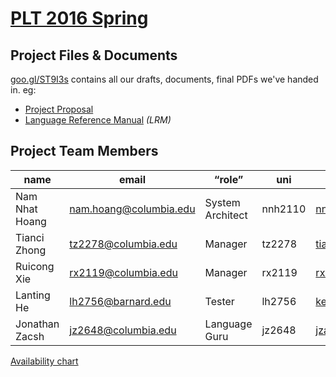 # [PLT 2016 Spring](http://www.cs.columbia.edu/~sedwards/classes/2016/4115-spring/index.html)

## Project Files & Documents

[goo.gl/ST9I3s](https://goo.gl/ST9I3s) contains all our drafts, documents, final
PDFs we've handed in. eg:
- [Project Proposal](https://drive.google.com/file/d/1vwV6nNTylikhsjUWWYB0BBrInuwZ4OZ5WZyC11K7jYePCuM8EMZ8WPW4motcqm5cziZKHFPD7UtOvflY/view)
- [Language Reference Manual](https://goo.gl/VJcW5Z) _(LRM)_

## Project Team Members

| name | email | “role” | uni | github
|------|-------|--------|-----|--------
| Nam Nhat Hoang | nam.hoang@columbia.edu | System Architect | nnh2110 | [nnhoang](https://github.com/nnhoang)
| Tianci Zhong   | tz2278@columbia.edu    | Manager          | tz2278  | [tiancizhong](https://github.com/tiancizhong)
| Ruicong Xie    | rx2119@columbia.edu    | Manager          | rx2119  | [rxie25](https://github.com/rxie25)
| Lanting He     | lh2756@barnard.edu     | Tester           | lh2756  | [kekeleila](https://github.com/kekeleila)
| Jonathan Zacsh | jz2648@columbia.edu    | Language Guru    | jz2648  | [jzacsh](https://github.com/jzacsh)

[Availability chart](http://www.when2meet.com/?4146526­JMFYKY)

